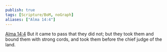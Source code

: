 ```yaml
---
publish: true
tags: [Scripture/BoM, noGraph]
aliases: ["Alma 14:4"]
---
```

[Alma 14:4](https://churchofjesuschrist.org/study/scriptures/bofm/alma/14?lang=eng&id=p4#p4) But it came to pass that they did not; but they took them and bound them with strong cords, and took them before the chief judge of the land.
